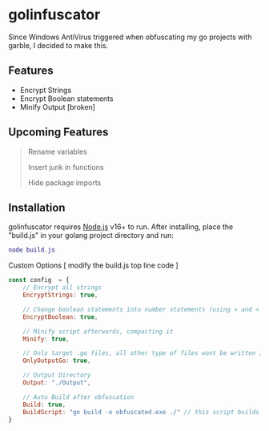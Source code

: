 # golinfuscator
Since Windows AntiVirus triggered when obfuscating my go projects with garble, I decided to make this.

## Features
- Encrypt Strings
- Encrypt Boolean statements
- Minify Output [broken]

## Upcoming Features
> Rename variables
> 
> Insert junk in functions
> 
> Hide package imports

## Installation
golinfuscator requires [Node.js](https://nodejs.org/en/download/prebuilt-installer) v16+ to run.
After installing, place the "build.js" in your golang project directory and run:
```lua
node build.js
```

Custom Options [ modify the build.js top line code ]
```js
const config  = {
    // Encrypt all strings
    EncryptStrings: true,

    // Change boolean statements into number statements (using > and < sign)
    EncryptBoolean: true,

    // Minify script afterwards, compacting it
    Minify: true,

    // Only target .go files, all other type of files wont be written in the output
    OnlyOutputGo: true,

    // Output Directory
    Output: "./Output",

    // Auto Build after obfuscation
    Build: true,
    BuildScript: "go build -o obfuscated.exe ./" // this script builds the obfuscated content into the Output directory
}
```
